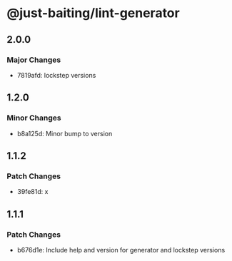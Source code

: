 # @just-baiting/lint-generator

## 2.0.0

### Major Changes

- 7819afd: lockstep versions

## 1.2.0

### Minor Changes

- b8a125d: Minor bump to version

## 1.1.2

### Patch Changes

- 39fe81d: x

## 1.1.1

### Patch Changes

- b676d1e: Include help and version for generator and lockstep versions
